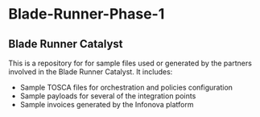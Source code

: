 # Blade-Runner-Phase-1

Blade Runner Catalyst
---------------------
This is a repository for for sample files used or generated by the partners involved in the Blade Runner Catalyst.
It includes:
* Sample TOSCA files for orchestration and policies configuration
* Sample payloads for several of the integration points
* Sample invoices generated by the Infonova platform
